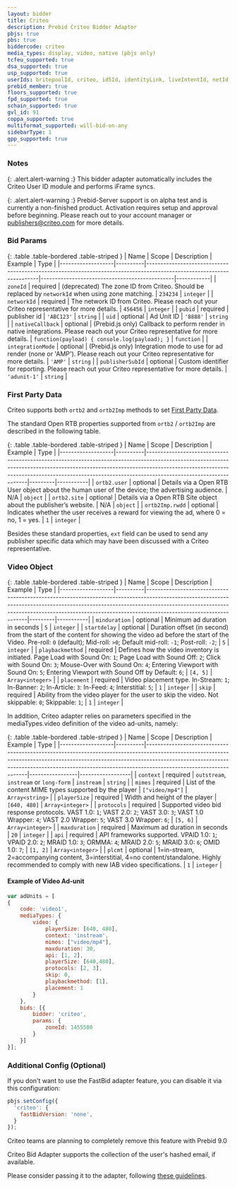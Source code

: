 ```yaml
---
layout: bidder
title: Criteo
description: Prebid Criteo Bidder Adaptor
pbjs: true
pbs: true
biddercode: criteo
media_types: display, video, native (pbjs only)
tcfeu_supported: true
dsa_supported: true
usp_supported: true
userIds: britepoolId, criteo, id5Id, identityLink, liveIntentId, netId, parrableId, pubCommonId, pubProvidedId, sharedId, unifiedId
prebid_member: true
floors_supported: true
fpd_supported: true
schain_supported: true
gvl_id: 91
coppa_supported: true
multiformat_supported: will-bid-on-any
sidebarType: 1
gpp_supported: true
---
```


### Notes

{: .alert.alert-warning :}
This bidder adapter automatically includes the Criteo User ID module and performs iFrame syncs.

{: .alert.alert-warning :}
Prebid-Server support is on alpha test and is currently a non-finished product. Activation requires setup and approval before beginning. Please reach out to your account manager or <publishers@criteo.com> for more details.

### Bid Params

{: .table .table-bordered .table-striped }
| Name              | Scope    | Description                                                                                                          | Example                                       | Type       |
|-------------------|----------|----------------------------------------------------------------------------------------------------------------------|-----------------------------------------------|------------|
| `zoneId`          | required | (deprecated) The zone ID from Criteo. Should be replaced by `networkId` when using zone matching.                                    | `234234`                                      | `integer`  |
| `networkId`       | required | The network ID from Criteo. Please reach out your Criteo representative for more details.                             | `456456`                                      | `integer`  |
| `pubid`           | required | publisher id | `'ABC123'` |  `string` |
| `uid`             | optional | Ad Unit ID   | `'8888'` |  `string` |
| `nativeCallback`  | optional | (Prebid.js only) Callback to perform render in native integrations. Please reach out your Criteo representative for more details.     | `function(payload) { console.log(payload); }` | `function` |
| `integrationMode` | optional | (Prebid.js only) Integration mode to use for ad render (none or 'AMP'). Please reach out your Criteo representative for more details. | `'AMP'`                                       | `string`   |
| `publisherSubId`  | optional | Custom identifier for reporting. Please reach out your Criteo representative for more details. | `'adunit-1'` |  `string` |

### First Party Data

Criteo supports both `ortb2` and `ortb2Imp` methods to set [First Party Data](https://docs.prebid.org/features/firstPartyData.html).

The standard Open RTB properties supported from `ortb2` / `ortb2Imp` are described in the following table.

{: .table .table-bordered .table-striped }
| Name              | Scope    | Description                                                                                                                                                                                                                                                                  | Example | Type      |
|-------------------|----------|------------------------------------------------------------------------------------------------------------------------------------------------------------------------------------------------------------------------------------------------------------------------------|---------|-----------|
| `ortb2.user`      | optional | Details via a Open RTB User object about the human user of the device; the advertising audience.                                                                                                                                                                                      | N/A     | `object`  |
| `ortb2.site`      | optional | Details via a Open RTB Site object about the publisher’s website.                                                                                                                                                                                                    | N/A     | `object`  |
| `ortb2Imp.rwdd`   | optional | Indicates whether the user receives a reward for viewing the ad, where 0 = no, 1 = yes.                                                                                                                                                                                      | `1`     | `integer` |

Besides these standard properties, `ext` field can be used to send any publisher specific data which may have been discussed with a Criteo representative.

### Video Object

{: .table .table-bordered .table-striped }
| Name              | Scope    | Description                                                                                                                                                                                                                                                                  | Example | Type      |
|-------------------|----------|------------------------------------------------------------------------------------------------------------------------------------------------------------------------------------------------------------------------------------------------------------------------------|---------|-----------|
| `minduration`     | optional | Minimum ad duration in seconds                                                                                                                                                                                                                                               | `5`     | `integer` |
| `startdelay`      | optional | Duration offset (in second) from the start of the content for showing the video ad before the start of the Video. Pre-roll: `0` (default); Mid-roll: `>0`; Default mid-roll: `-1`; Post-roll: `-2`;                                                                          | `5`     | `integer` |
| `playbackmethod`  | required | Defines how the video inventory is initiated. Page Load with Sound On: `1`; Page Load with Sound Off: `2`; Click with Sound On: `3`; Mouse-Over with Sound On: `4`; Entering Viewport with Sound On: `5`; Entering Viewport with Sound Off by Default: `6`;                  | `[4, 5]`     | `Array<integer>` |
| `placement`       | required | Video placement type. In-Stream: `1`; In-Banner: `2`; In-Article: `3`: In-Feed: `4`; Interstitial: `5`;                                                                                                                                                                      | `1`     | `integer` |
| `skip`            | required | Ability from the video player for the user to skip the video. Not skippable: `0`; Skippable: `1`;                                                                                                                                                                            | `1`     | `integer` |

In addition, Criteo adapter relies on parameters specified in the mediaTypes.video definition of the video ad-units, namely:

{: .table .table-bordered .table-striped }
| Name              | Scope    | Description                                                                                                                                                                                                                                                                  | Example         | Type             |
|-------------------|----------|------------------------------------------------------------------------------------------------------------------------------------------------------------------------------------------------------------------------------------------------------------------------------|-----------------|------------------|
| `context`         | required | `outstream`, `instream` or `long-form`                                                                                                                                                                                                                                       | `instream`      | `string`         |
| `mimes`           | required | List of the content MIME types supported by the player                                                                                                                                                                                                                       | `["video/mp4"]` | `Array<string>`  |
| `playerSize`      | required | Width and height of the player                                                                                                                                                                                                                                               | `[640, 480]`    | `Array<integer>` |
| `protocols`       | required | Supported video bid response protocols. VAST 1.0: `1`; VAST 2.0: `2`; VAST 3.0: `3`; VAST 1.0 Wrapper: `4`; VAST 2.0 Wrapper: `5`; VAST 3.0 Wrapper: `6`;  | `[5, 6]` | `Array<integer>` |
| `maxduration`     | required | Maximum ad duration in seconds               | `20`            | `integer`        |
| `api`             | required | API frameworks supported. VPAID 1.0: `1`; VPAID 2.0: `2`; MRAID 1.0: `3`; ORMMA: `4`; MRAID 2.0: `5`; MRAID 3.0: `6`; OMID 1.0: `7`;                                                                                                                                                                            | `[1, 2]`        | `Array<integer>` |
| `plcmt`           | optional | 1=in-stream, 2=accompanying content, 3=interstitial, 4=no content/standalone. Highly recommended to comply with new IAB video specifications.                                                                                                                                | `1`             | `integer`        |

#### Example of Video Ad-unit

```javascript
var adUnits = [
{
    code: 'video1',
    mediaTypes: {
        video: {
            playerSize: [640, 480],
            context: 'instream',
            mimes: ["video/mp4"],
            maxduration: 30,
            api: [1, 2],
            playerSize: [640,480],
            protocols: [2, 3],
            skip: 0,
            playbackmethod: [1],
            placement: 1
        }
    },
    bids: [{
        bidder: 'criteo',
        params: {
            zoneId: 1455580
        }
    }]
}];
```

### Additional Config (Optional)

If you don't want to use the FastBid adapter feature, you can disable it via this configuration:

```javascript
pbjs.setConfig({
  'criteo': {
    fastBidVersion: 'none',
  }
});
```

Criteo teams are planning to completely remove this feature with Prebid 9.0

Criteo Bid Adapter supports the collection of the user's hashed email, if available.

Please consider passing it to the adapter, following [these guidelines](https://publisherdocs.criteotilt.com/prebid/#hashed-emails).
